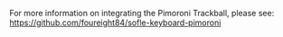 For more information on integrating the Pimoroni Trackball, please see: https://github.com/foureight84/sofle-keyboard-pimoroni
